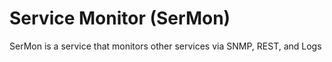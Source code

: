 # Service Monitor (SerMon)

SerMon is a service that monitors other services via SNMP, REST, and Logs